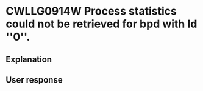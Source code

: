 # CWLLG0914W Process statistics could not be retrieved for bpd with Id ''0''.

## Explanation

## User response